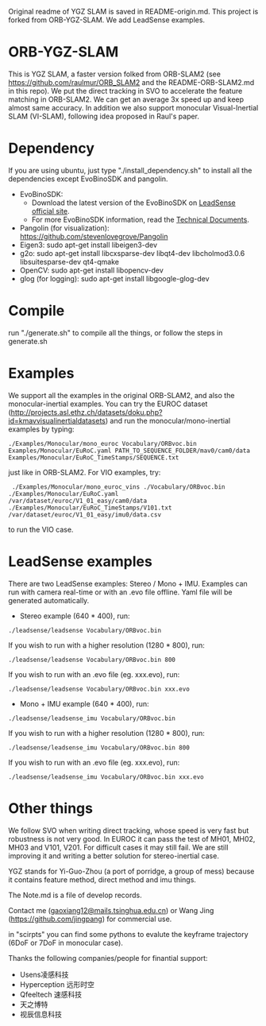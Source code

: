Original readme of YGZ SLAM is saved in README-origin.md. This project is forked from ORB-YGZ-SLAM. We add LeadSense examples.

# ORB-YGZ-SLAM
This is YGZ SLAM, a faster version folked from ORB-SLAM2 (see https://github.com/raulmur/ORB_SLAM2 and the README-ORB-SLAM2.md in this repo). We put the direct tracking in SVO to accelerate the feature matching in ORB-SLAM2. We can get an average 3x speed up and keep almost same accuracy. In addition we also support monocular Visual-Inertial SLAM (VI-SLAM), following idea proposed in Raul's paper.

# Dependency
If you are using ubuntu, just type "./install_dependency.sh" to install all the dependencies except EvoBinoSDK and pangolin.

- EvoBinoSDK:
	- Download the latest version of the EvoBinoSDK on [LeadSense official site](http://leadsense.ilooktech.com/developer).
	- For more EvoBinoSDK information, read the [Technical Documents](http://leadsense.ilooktech.com/sdk/docs/).
- Pangolin (for visualization): https://github.com/stevenlovegrove/Pangolin 
- Eigen3: sudo apt-get install libeigen3-dev
- g2o: sudo apt-get install libcxsparse-dev libqt4-dev libcholmod3.0.6 libsuitesparse-dev qt4-qmake 
- OpenCV: sudo apt-get install libopencv-dev
- glog (for logging): sudo apt-get install libgoogle-glog-dev

# Compile
run "./generate.sh" to compile all the things, or follow the steps in generate.sh

# Examples
We support all the examples in the original ORB-SLAM2, and also the monocular-inertial examples. You can try the EUROC dataset (http://projects.asl.ethz.ch/datasets/doku.php?id=kmavvisualinertialdatasets) and run the monocular/mono-inertial examples by typing:

```
./Examples/Monocular/mono_euroc Vocabulary/ORBvoc.bin Examples/Monocular/EuRoC.yaml PATH_TO_SEQUENCE_FOLDER/mav0/cam0/data Examples/Monocular/EuRoC_TimeStamps/SEQUENCE.txt 
```

just like in ORB-SLAM2. For VIO examples, try: 
```
 ./Examples/Monocular/mono_euroc_vins ./Vocabulary/ORBvoc.bin ./Examples/Monocular/EuRoC.yaml /var/dataset/euroc/V1_01_easy/cam0/data ./Examples/Monocular/EuRoC_TimeStamps/V101.txt /var/dataset/euroc/V1_01_easy/imu0/data.csv
```

to run the VIO case.

# LeadSense examples

There are two LeadSense examples: Stereo / Mono + IMU. Examples can run with camera real-time or with an .evo file offline. Yaml file will be generated automatically.

- Stereo example (640 * 400), run:

```
./leadsense/leadsense Vocabulary/ORBvoc.bin
```

If you wish to run with a higher resolution (1280 * 800), run:

```
./leadsense/leadsense Vocabulary/ORBvoc.bin 800

```

If you wish to run with an .evo file (eg. xxx.evo), run:

```
./leadsense/leadsense Vocabulary/ORBvoc.bin xxx.evo
```

- Mono + IMU example (640 * 400), run:

```
./leadsense/leadsense_imu Vocabulary/ORBvoc.bin
```

If you wish to run with a higher resolution (1280 * 800), run:

```
./leadsense/leadsense_imu Vocabulary/ORBvoc.bin 800
```

If you wish to run with an .evo file (eg. xxx.evo), run:

```
./leadsense/leadsense_imu Vocabulary/ORBvoc.bin xxx.evo
```

# Other things
We follow SVO when writing direct tracking, whose speed is very fast but robustness is not very good. In EUROC it can pass the test of MH01, MH02, MH03 and V101, V201. For difficult cases it may still fail. We are still improving it and writing a better solution for stereo-inertial case.

YGZ stands for Yi-Guo-Zhou (a port of porridge, a group of mess) because it contains feature method, direct method and imu things.

The Note.md is a file of develop records.

Contact me (gaoxiang12@mails.tsinghua.edu.cn) or Wang Jing (https://github.com/jingpang) for commercial use.

in "scirpts" you can find some pythons to evalute the keyframe trajectory (6DoF or 7DoF in monocular case).

Thanks the following companies/people for finantial support:
- Usens凌感科技
- Hyperception 远形时空
- Qfeeltech 速感科技
- 天之博特
- 视辰信息科技

